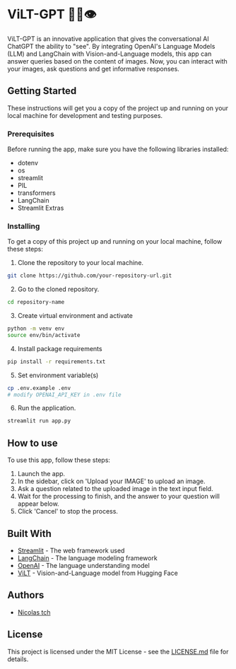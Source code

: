 # ViLT-GPT 🤗💬👁️


ViLT-GPT is an innovative application that gives the conversational AI ChatGPT the ability to "see". By integrating OpenAI's Language Models (LLM) and LangChain with Vision-and-Language models, this app can answer queries based on the content of images. Now, you can interact with your images, ask questions and get informative responses.

## Getting Started

These instructions will get you a copy of the project up and running on your local machine for development and testing purposes.

### Prerequisites

Before running the app, make sure you have the following libraries installed:

- dotenv
- os
- streamlit
- PIL
- transformers
- LangChain
- Streamlit Extras


### Installing

To get a copy of this project up and running on your local machine, follow these steps:

1. Clone the repository to your local machine.

```bash
git clone https://github.com/your-repository-url.git
```

2. Go to the cloned repository.

```bash
cd repository-name
```

3. Create virtual environment and activate
```bash
python -m venv env
source env/bin/activate
```

4. Install package requirements
```bash
pip install -r requirements.txt
```

5. Set environment variable(s)
```bash
cp .env.example .env
# modify OPENAI_API_KEY in .env file
```

6. Run the application.

```bash
streamlit run app.py
```

## How to use

To use this app, follow these steps:

1. Launch the app.
2. In the sidebar, click on 'Upload your IMAGE' to upload an image.
3. Ask a question related to the uploaded image in the text input field.
4. Wait for the processing to finish, and the answer to your question will appear below.
5. Click 'Cancel' to stop the process.

## Built With

- [Streamlit](https://streamlit.io/) - The web framework used
- [LangChain](https://python.langchain.com/) - The language modeling framework
- [OpenAI](https://platform.openai.com/docs/models) - The language understanding model
- [ViLT](https://huggingface.co/dandelin/vilt-b32-finetuned-vqa) - Vision-and-Language model from Hugging Face

## Authors

- [Nicolas tch](https://twitter.com/nicolas_tch)

## License

This project is licensed under the MIT License - see the [LICENSE.md](LICENSE.md) file for details.